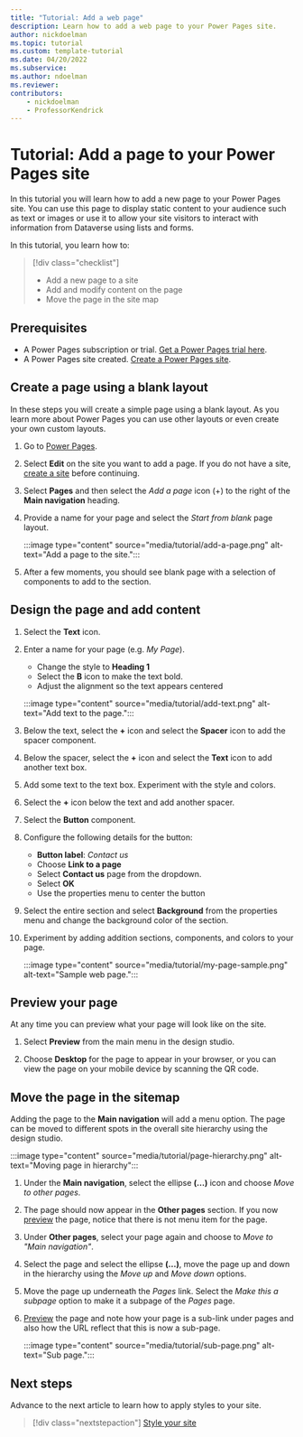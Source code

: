 ```yaml
---
title: "Tutorial: Add a web page"
description: Learn how to add a web page to your Power Pages site.
author: nickdoelman
ms.topic: tutorial
ms.custom: template-tutorial
ms.date: 04/20/2022
ms.subservice:
ms.author: ndoelman 
ms.reviewer: 
contributors:
    - nickdoelman
    - ProfessorKendrick
---
```


# Tutorial: Add a page to your Power Pages site

In this tutorial you will learn how to add a new page to your Power Pages site. You can use this page to display static content to your audience such as text or images or use it to allow your site visitors to interact with information from Dataverse using lists and forms.

In this tutorial, you learn how to:

> [!div class="checklist"]
> * Add a new page to a site
> * Add and modify content on the page
> * Move the page in the site map

## Prerequisites

- A Power Pages subscription or trial. [Get a Power Pages trial here](trial-signup.md).
- A Power Pages site created. [Create a Power Pages site](create-manage.md).

## Create a page using a blank layout

In these steps you will create a simple page using a blank layout. As you learn more about Power Pages you can use other layouts or even create your own custom layouts.

1. Go to [Power Pages](https://make.powerpages.microsoft.com/).

1. Select **Edit** on the site you want to add a page. If you do not have a site, [create a site](create-manage.md) before continuing.

1. Select **Pages** and then select the *Add a page* icon (+) to the right of the **Main navigation** heading.

1. Provide a name for your page and select the *Start from blank* page layout.

   :::image type="content" source="media/tutorial/add-a-page.png" alt-text="Add a page to the site.":::

1. After a few moments, you should see blank page with a selection of components to add to the section. 

## Design the page and add content

1. Select the **Text** icon.

1. Enter a name for your page (e.g. *My Page*).
    - Change the style to **Heading 1**
    - Select the **B** icon to make the text bold.
    - Adjust the alignment so the text appears centered

    :::image type="content" source="media/tutorial/add-text.png" alt-text="Add text to the page.":::

1. Below the text, select the **+** icon and select the **Spacer** icon to add the spacer component.

1. Below the spacer, select the **+** icon and select the **Text** icon to add another text box.

1. Add some text to the text box. Experiment with the style and colors.

1. Select the **+** icon below the text and add another spacer.

1. Select the **Button** component.

1. Configure the following details for the button:

    - **Button label**: *Contact us*
    - Choose **Link to a page**
    - Select **Contact us** page from the dropdown.
    - Select **OK**
    - Use the properties menu to center the button

1. Select the entire section and select **Background** from the properties menu and change the background color of the section.

1. Experiment by adding addition sections, components, and colors to your page.

    :::image type="content" source="media/tutorial/my-page-sample.png" alt-text="Sample web page.":::

## Preview your page

At any time you can preview what your page will look like on the site.

1. Select **Preview** from the main menu in the design studio.

1. Choose **Desktop** for the page to appear in your browser, or you can view the page on your mobile device by scanning the QR code.

## Move the page in the sitemap

Adding the page to the **Main navigation** will add a menu option. The page can be moved to different spots in the overall site hierarchy using the design studio.

:::image type="content" source="media/tutorial/page-hierarchy.png" alt-text="Moving page in hierarchy":::

1. Under the **Main navigation**, select the ellipse **(...)** icon and choose *Move to other pages*.

1. The page should now appear in the **Other pages** section. If you now [preview](#preview-your-page) the page, notice that there is not menu item for the page.

1. Under **Other pages**, select your page again and choose to *Move to "Main navigation"*.

1. Select the page and select the ellipse **(...)**, move the page up and down in the hierarchy using the *Move up* and *Move down* options.

1. Move the page up underneath the *Pages* link. Select the *Make this a subpage* option to make it a subpage of the *Pages* page.

1. [Preview](#preview-your-page) the page and note how your page is a sub-link under pages and also how the URL reflect that this is now a sub-page.

    :::image type="content" source="media/tutorial/sub-page.png" alt-text="Sub page.":::

## Next steps

Advance to the next article to learn how to apply styles to your site.
> [!div class="nextstepaction"]
> [Style your site](tutorial-style-site.md)

